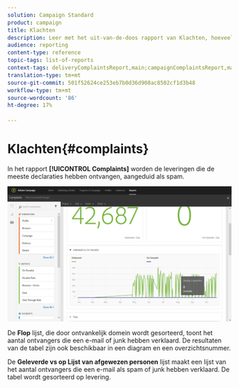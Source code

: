 ```yaml
---
solution: Campaign Standard
product: campaign
title: Klachten
description: Leer met het uit-van-de-doos rapport van Klachten, hoeveel tijd de levering als spam werd verklaard.
audience: reporting
content-type: reference
topic-tags: list-of-reports
context-tags: deliveryComplaintsReport,main;campaignComplaintsReport,main;programComplaintsReport,main
translation-type: tm+mt
source-git-commit: 501f52624ce253eb7b0d36d908ac8502cf1d3b48
workflow-type: tm+mt
source-wordcount: '86'
ht-degree: 17%

---
```



# Klachten{#complaints}

In het rapport **[!UICONTROL Complaints]** worden de leveringen die de meeste declaraties hebben ontvangen, aangeduid als spam.

![](assets/delivery_reports_complaints.png)

De **Flop** lijst, die door ontvankelijk domein wordt gesorteerd, toont het aantal ontvangers die een e-mail of junk hebben verklaard. De resultaten van de tabel zijn ook beschikbaar in een diagram en een overzichtsnummer.

De **Geleverde vs op Lijst van afgewezen personen** lijst maakt een lijst van het aantal ontvangers die een e-mail als spam of junk hebben verklaard. De tabel wordt gesorteerd op levering.
